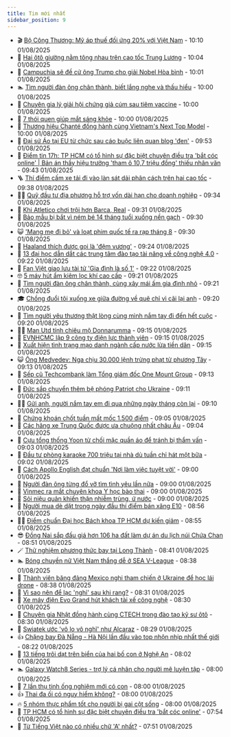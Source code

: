 ```yaml
---
title: Tim mới nhất
sidebar_position: 9
---
```


<!-- vnexpress-tin-moi-nhat:START -->
- 🎬 [Bộ Công Thương: Mỹ áp thuế đối ứng 20% với Việt Nam](https://vnexpress.net/bo-cong-thuong-my-ap-thue-doi-ung-20-voi-viet-nam-4921740.html) - 10:10 01/08/2025
- 🐎 [Hai ôtô giường nằm tông nhau trên cao tốc Trung Lương](https://vnexpress.net/hai-oto-giuong-nam-tong-nhau-tren-cao-toc-trung-luong-4921733.html) - 10:04 01/08/2025
- 🦍 [Campuchia sẽ đề cử ông Trump cho giải Nobel Hòa bình](https://vnexpress.net/campuchia-se-de-cu-ong-trump-cho-giai-nobel-hoa-binh-4921686.html) - 10:01 01/08/2025
- 🏊 [Tìm người đàn ông chân thành, biết lắng nghe và thấu hiểu](https://vnexpress.net/tim-nguoi-dan-ong-chan-thanh-biet-lang-nghe-va-thau-hieu-4921420.html) - 10:00 01/08/2025
- 🎊 [Chuyên gia lý giải hội chứng giả cúm sau tiêm vaccine](https://vnexpress.net/chuyen-gia-ly-giai-hoi-chung-gia-cum-sau-tiem-vaccine-4921519.html) - 10:00 01/08/2025
- 🎃 [7 thói quen giúp mắt sáng khỏe](https://vnexpress.net/7-thoi-quen-giup-mat-sang-khoe-4921442.html) - 10:00 01/08/2025
- 🧰 [Thương hiệu Chanté đồng hành cùng Vietnam&#39;s Next Top Model](https://vnexpress.net/thuong-hieu-chante-dong-hanh-cung-vietnam-s-next-top-model-4921139.html) - 10:00 01/08/2025
- 🔭 [Đại sứ Áo tại EU từ chức sau cáo buộc liên quan blog &#39;đen&#39;](https://vnexpress.net/dai-su-ao-tai-eu-tu-chuc-sau-cao-buoc-lien-quan-blog-den-4921669.html) - 09:53 01/08/2025
- 🫶 [Điểm tin 17h: TP HCM có tổ hình sự đặc biệt chuyên điều tra &#39;bắt cóc online&#39; | Bản án thầy hiệu trưởng &#39;tham ô 10,7 triệu đồng&#39; thiếu nhân văn](https://vnexpress.net/diem-tin-17h-tp-hcm-co-to-hinh-su-dac-biet-chuyen-dieu-tra-bat-coc-online-ban-an-thay-hieu-truong-tham-o-10-7-trieu-dong-thieu-nhan-van-4921730.html) - 09:43 01/08/2025
- 🪜 [Thí điểm cấm xe tải đi vào làn sát dải phân cách trên hai cao tốc](https://vnexpress.net/thi-diem-cam-xe-tai-di-vao-lan-sat-dai-phan-cach-tren-hai-cao-toc-4921650.html) - 09:38 01/08/2025
- 👨‍🏫 [Quỹ đầu tư địa phương hỗ trợ vốn dài hạn cho doanh nghiệp](https://vnexpress.net/quy-dau-tu-dia-phuong-ho-tro-von-dai-han-cho-doanh-nghiep-4920306.html) - 09:34 01/08/2025
- 🎊 [Khi Atletico chơi trội hơn Barca, Real](https://vnexpress.net/khi-atletico-choi-troi-hon-barca-real-4921726.html) - 09:31 01/08/2025
- 🎊 [Bảo mẫu bị bắt vì ném bé 14 tháng tuổi xuống nền gạch](https://vnexpress.net/bao-mau-bi-bat-vi-nem-be-14-thang-tuoi-xuong-nen-gach-4921690.html) - 09:30 01/08/2025
- 😺 [&#39;Mang mẹ đi bỏ&#39; và loạt phim quốc tế ra rạp tháng 8](https://vnexpress.net/mang-me-di-bo-va-loat-phim-quoc-te-ra-rap-thang-8-4921479.html) - 09:30 01/08/2025
- 🐘 [Haaland thích được gọi là &#39;đệm vương&#39;](https://vnexpress.net/haaland-thich-duoc-goi-la-dem-vuong-4921658.html) - 09:24 01/08/2025
- 🌁 [13 đại học dẫn dắt các trung tâm đào tạo tài năng về công nghệ 4.0](https://vnexpress.net/13-dai-hoc-dan-dat-cac-trung-tam-dao-tao-tai-nang-ve-cong-nghe-4-0-4921671.html) - 09:22 01/08/2025
- 🐲 [Fan Việt giao lưu tài tử &#39;Gia đình là số 1&#39;](https://vnexpress.net/fan-viet-giao-luu-tai-tu-gia-dinh-la-so-1-4921638.html) - 09:22 01/08/2025
- 🤓 [5 máy hút ẩm kiêm lọc khí cao cấp](https://vnexpress.net/5-may-hut-am-kiem-loc-khi-cao-cap-4921277.html) - 09:21 01/08/2025
- 💪 [Tìm người đàn ông chân thành, cùng xây mái ấm gia đình nhỏ](https://vnexpress.net/tim-nguoi-dan-ong-chan-thanh-cung-xay-mai-am-gia-dinh-nho-4921498.html) - 09:21 01/08/2025
- 🎓 [Chồng đuổi tôi xuống xe giữa đường về quê chỉ vì cãi lại anh](https://vnexpress.net/chong-vo-tam-chong-duoi-toi-xuong-xe-giua-duong-ve-que-chi-vi-cai-lai-anh-4921634.html) - 09:20 01/08/2025
- 🫣 [Tìm người yêu thương thật lòng cùng mình nắm tay đi đến hết cuộc](https://vnexpress.net/tim-nguoi-yeu-thuong-that-long-cung-minh-nam-tay-di-den-het-cuoc-4921500.html) - 09:20 01/08/2025
- 🧑‍💻 [Man Utd tính chiêu mộ Donnarumma](https://vnexpress.net/man-utd-tinh-chieu-mo-donnarumma-4920449.html) - 09:15 01/08/2025
- 🐲 [EVNHCMC lập 9 công ty điện lực thành viên](https://vnexpress.net/evnhcmc-lap-9-cong-ty-dien-luc-thanh-vien-4921691.html) - 09:15 01/08/2025
- 🌝 [Xuất hiện tình trạng mạo danh ngành cấp nước lừa tiền dân](https://vnexpress.net/xuat-hien-tinh-trang-mao-danh-nganh-cap-nuoc-lua-tien-dan-4921676.html) - 09:15 01/08/2025
- 😺 [Ông Medvedev: Nga chịu 30.000 lệnh trừng phạt từ phương Tây](https://vnexpress.net/ong-medvedev-nga-chiu-30-000-lenh-trung-phat-tu-phuong-tay-4921629.html) - 09:13 01/08/2025
- 🐎 [Sếp cũ Techcombank làm Tổng giám đốc One Mount Group](https://vnexpress.net/sep-cu-techcombank-lam-tong-giam-doc-one-mount-group-4921672.html) - 09:13 01/08/2025
- 🎡 [Đức sắp chuyển thêm bệ phóng Patriot cho Ukraine](https://vnexpress.net/duc-sap-chuyen-them-be-phong-patriot-cho-ukraine-4921654.html) - 09:11 01/08/2025
- 👨‍🏫 [Gửi anh, người nắm tay em đi qua những ngày tháng còn lại](https://vnexpress.net/gui-anh-nguoi-nam-tay-em-di-qua-nhung-ngay-thang-con-lai-4921501.html) - 09:10 01/08/2025
- 🦆 [Chứng khoán chốt tuần mất mốc 1.500 điểm](https://vnexpress.net/chung-khoan-hom-nay-1-8-vn-index-chot-tuan-mat-moc-1-500-diem-4921663.html) - 09:05 01/08/2025
- 🚦 [Các hãng xe Trung Quốc được ưa chuộng nhất châu Âu](https://vnexpress.net/cac-hang-xe-trung-quoc-duoc-ua-chuong-nhat-chau-au-4921351.html) - 09:04 01/08/2025
- 💫 [Cựu tổng thống Yoon từ chối mặc quần áo để tránh bị thẩm vấn](https://vnexpress.net/cuu-tong-thong-yoon-tu-choi-mac-quan-ao-de-tranh-bi-tham-van-4921631.html) - 09:03 01/08/2025
- 🎉 [Đầu tư phòng karaoke 700 triệu tại nhà dù tuần chỉ hát một bữa](https://vnexpress.net/phong-karaoke-tai-nha-phong-karaoke-gia-re-phong-karaoke-don-gian-dau-tu-700-trieu-lam-phong-karaoke-tai-nha-nhung-tuan-hat-duoc-mot-bua-4921632.html) - 09:02 01/08/2025
- 🌋 [Cách Apollo English đạt chuẩn &#39;Nơi làm việc tuyệt vời&#39;](https://vnexpress.net/cach-apollo-english-dat-chuan-noi-lam-viec-tuyet-voi-4921487.html) - 09:00 01/08/2025
- 🤖 [Người đàn ông từng đổ vỡ tìm tình yêu lần nữa](https://vnexpress.net/nguoi-dan-ong-tung-do-vo-tim-tinh-yeu-lan-nua-4921421.html) - 09:00 01/08/2025
- 🦏 [Vinmec ra mắt chuyên khoa Y học bào thai](https://vnexpress.net/vinmec-ra-mat-chuyen-khoa-y-hoc-bao-thai-4921639.html) - 09:00 01/08/2025
- 🦩 [Sỏi niệu quản khiến thận nhiễm trùng, ứ nước](https://vnexpress.net/soi-nieu-quan-khien-than-nhiem-trung-u-nuoc-4921469.html) - 09:00 01/08/2025
- 👺 [Người mua dè dặt trong ngày đầu thí điểm bán xăng E10](https://vnexpress.net/nguoi-mua-de-dat-trong-ngay-dau-thi-diem-ban-xang-e10-4921630.html) - 08:56 01/08/2025
- 🧑‍🏫 [Điểm chuẩn Đại học Bách khoa TP HCM dự kiến giảm](https://vnexpress.net/du-doan-diem-chuan-dai-hoc-bach-khoa-tp-hcm-2025-4914783.html) - 08:55 01/08/2025
- 😎 [Đồng Nai sắp đấu giá hơn 106 ha đất làm dự án du lịch núi Chứa Chan](https://vnexpress.net/dong-nai-sap-dau-gia-hon-106-ha-dat-lam-du-an-du-lich-nui-chua-chan-4921568.html) - 08:51 01/08/2025
- 🪄 [Thử nghiệm phương thức bay tại Long Thành](https://vnexpress.net/thu-nghiem-phuong-thuc-bay-tai-long-thanh-4921623.html) - 08:41 01/08/2025
- 🏊 [Bóng chuyền nữ Việt Nam thắng dễ ở SEA V-League](https://vnexpress.net/bong-chuyen-nu-viet-nam-thang-de-o-sea-v-league-4921664.html) - 08:38 01/08/2025
- 💃 [Thành viên băng đảng Mexico nghi tham chiến ở Ukraine để học lái drone](https://vnexpress.net/thanh-vien-bang-dang-mexico-nghi-tham-chien-o-ukraine-de-hoc-lai-drone-4921363.html) - 08:38 01/08/2025
- 🦆 [Vì sao nên để lạc &#39;nghỉ&#39; sau khi rang?](https://vnexpress.net/vi-sao-nen-de-lac-nghi-sau-khi-rang-4921656.html) - 08:31 01/08/2025
- 🎊 [Xe máy điện Evo Grand hút khách tài xế công nghệ](https://vnexpress.net/xe-may-dien-evo-grand-hut-khach-tai-xe-cong-nghe-4921640.html) - 08:30 01/08/2025
- 👺 [Chuyên gia Nhật đồng hành cùng CTECH trong đào tạo kỹ sư ôtô](https://vnexpress.net/chuyen-gia-nhat-dong-hanh-cung-ctech-trong-dao-tao-ky-su-oto-4921617.html) - 08:30 01/08/2025
- 🎡 [Swiatek ước &#39;vô lo vô nghĩ&#39; như Alcaraz](https://vnexpress.net/swiatek-uoc-vo-lo-vo-nghi-nhu-alcaraz-4921641.html) - 08:29 01/08/2025
- 👍 [Chặng bay Đà Nẵng - Hà Nội lần đầu vào top nhộn nhịp nhất thế giới](https://vnexpress.net/chang-bay-da-nang-ha-noi-lan-dau-vao-top-nhon-nhip-nhat-the-gioi-4921407.html) - 08:22 01/08/2025
- 🐎 [13 tiếng trôi dạt trên biển của hai bố con ở Nghệ An](https://vnexpress.net/13-tieng-troi-dat-tren-bien-cua-hai-bo-con-o-nghe-an-4921446.html) - 08:02 01/08/2025
- 🏊 [Galaxy Watch8 Series - trợ lý cá nhân cho người mê luyện tập](https://vnexpress.net/galaxy-watch8-series-tro-ly-ca-nhan-cho-nguoi-me-luyen-tap-4921622.html) - 08:00 01/08/2025
- 🦩 [7 lần thụ tinh ống nghiệm mới có con](https://vnexpress.net/7-lan-thu-tinh-ong-nghiem-moi-co-con-4921619.html) - 08:00 01/08/2025
- 👍 [Thai đa ối có nguy hiểm không?](https://vnexpress.net/thai-da-oi-co-nguy-hiem-khong-4921603.html) - 08:00 01/08/2025
- 🔥 [5 nhóm thực phẩm tốt cho người bị gai cột sống](https://vnexpress.net/5-nhom-thuc-pham-tot-cho-nguoi-bi-gai-cot-song-4921594.html) - 08:00 01/08/2025
- 💄 [TP HCM có tổ hình sự đặc biệt chuyên điều tra &#39;bắt cóc online&#39;](https://vnexpress.net/tp-hcm-co-to-hinh-su-dac-biet-chuyen-dieu-tra-bat-coc-online-4921604.html) - 07:54 01/08/2025
- 🤡 [Từ Tiếng Việt nào có nhiều chữ &#39;A&#39; nhất?](https://vnexpress.net/cau-do-tieng-viet-do-chu-day-la-chu-gi-tu-tieng-viet-nao-co-nhieu-chu-a-nhat-4921452.html) - 07:51 01/08/2025<!-- vnexpress-tin-moi-nhat:END -->

